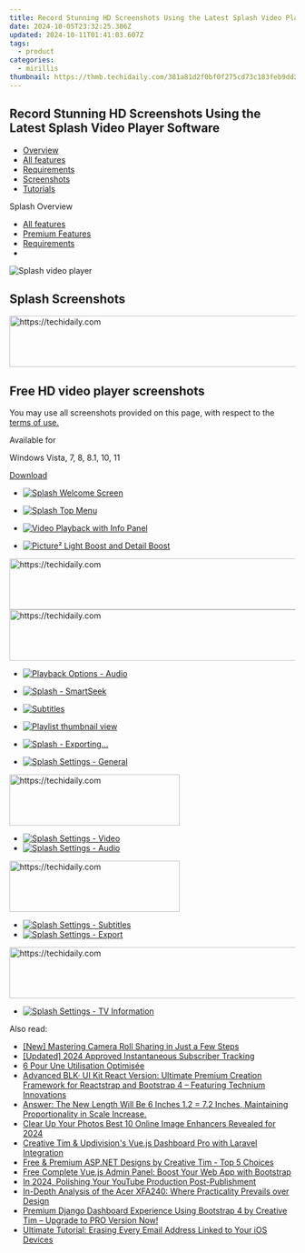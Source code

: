 ```yaml
---
title: Record Stunning HD Screenshots Using the Latest Splash Video Player Software
date: 2024-10-05T23:32:25.386Z
updated: 2024-10-11T01:41:03.607Z
tags:
  - product
categories:
  - mirillis
thumbnail: https://thmb.techidaily.com/381a81d2f0bf0f275cd73c183feb9dd23edc02b562c706bfd05492d891a44a5e.jpg
---
```


## Record Stunning HD Screenshots Using the Latest Splash Video Player Software

* [Overview](https://tools.techidaily.com/mirillis/products/)
* [All features](https://tools.techidaily.com/mirillis/products/)
* [Requirements](https://tools.techidaily.com/mirillis/products/)
* [Screenshots](https://tools.techidaily.com/mirillis/products/)
* [Tutorials](https://tools.techidaily.com/mirillis/products/)

Splash Overview

* [All features](https://tools.techidaily.com/mirillis/products/)
* [Premium Features](https://tools.techidaily.com/mirillis/products/)
* [Requirements](https://tools.techidaily.com/mirillis/products/)
* [](https://tools.techidaily.com/mirillis/products/)

![Splash video player](https://mirillis.com/res/old/media/images/splash_box.png) 

## Splash Screenshots 

<!-- affiliate ads begin -->
<a href="https://appsumo.8odi.net/c/5597632/2151855/7443" target="_top" id="2151855">
  <img src="//a.impactradius-go.com/display-ad/7443-2151855" border="0" alt="https://techidaily.com" width="728" height="90"/>
</a>
<img height="0" width="0" src="https://appsumo.8odi.net/i/5597632/2151855/7443" style="position:absolute;visibility:hidden;" border="0" />
<!-- affiliate ads end -->

## Free HD video player screenshots

You may use all screenshots provided on this page, with respect to the [terms of use.](https://tools.techidaily.com/mirillis/products/)

Available for

Windows Vista, 7, 8, 8.1, 10, 11

[Download](https://tools.techidaily.com/mirillis/products/) 

* [![Splash Welcome Screen](https://mirillis.com/res/old/media/images/screenshots/splash/splash_welcome_screen_min.jpg)](https://mirillis.com/res/old/media/images/screenshots/splash/splash%5Fwelcome%5Fscreen.jpg)
* [![Splash Top Menu](https://mirillis.com/res/old/media/images/screenshots/splash/splash_top_menu_min.jpg)](https://mirillis.com/res/old/media/images/screenshots/splash/splash%5Ftop%5Fmenu.jpg)

* [![Video Playback with Info Panel](https://mirillis.com/res/old/media/images/screenshots/splash/splash_video_playback_info_min.jpg)](https://mirillis.com/res/old/media/images/screenshots/splash/splash%5Fvideo%5Fplayback%5Finfo.jpg)
* [![Picture² Light Boost and Detail Boost](https://mirillis.com/res/old/media/images/screenshots/splash/splash_detailboost_lightboost_demo_min.jpg)](https://mirillis.com/res/old/media/images/screenshots/splash/splash%5Fdetailboost%5Flightboost%5Fdemo.jpg)

<!-- affiliate ads begin -->
<a href="https://appsumo.8odi.net/c/5597632/2105867/7443" target="_top" id="2105867">
  <img src="//a.impactradius-go.com/display-ad/7443-2105867" border="0" alt="https://techidaily.com" width="728" height="90"/>
</a>
<img height="0" width="0" src="https://appsumo.8odi.net/i/5597632/2105867/7443" style="position:absolute;visibility:hidden;" border="0" />
<!-- affiliate ads end -->

<!-- affiliate ads begin -->
<a href="https://unicoeye.pxf.io/c/5597632/2134238/18498" target="_top" id="2134238">
  <img src="//a.impactradius-go.com/display-ad/18498-2134238" border="0" alt="https://techidaily.com" width="728" height="90"/>
</a>
<img height="0" width="0" src="https://unicoeye.pxf.io/i/5597632/2134238/18498" style="position:absolute;visibility:hidden;" border="0" />
<!-- affiliate ads end -->

* [![Playback Options - Audio](https://mirillis.com/res/old/media/images/screenshots/splash/splash_playbackoptions_audio_min.jpg)](https://mirillis.com/res/old/media/images/screenshots/splash/splash%5Fplaybackoptions%5Faudio.jpg)
* [![Splash - SmartSeek](https://mirillis.com/res/old/media/images/screenshots/splash/splash_video_playback_with_smartseek_min.jpg)](https://mirillis.com/res/old/media/images/screenshots/splash/splash%5Fvideo%5Fplayback%5Fwith%5Fsmartseek.jpg)

* [![Subtitles](https://mirillis.com/res/old/media/images/screenshots/splash/splash_subtitletracks_min.jpg)](https://mirillis.com/res/old/media/images/screenshots/splash/splash%5Fsubtitletracks.jpg)
* [![Playlist thumbnail view](https://mirillis.com/res/old/media/images/screenshots/splash/splash_video_playback_with_playlist_min.jpg)](https://mirillis.com/res/old/media/images/screenshots/splash/splash%5Fvideo%5Fplayback%5Fwith%5Fplaylist.jpg)

* [![Splash - Exporting...](https://mirillis.com/res/old/media/images/screenshots/splash/splash_exporting_min.jpg)](https://mirillis.com/res/old/media/images/screenshots/splash/splash%5Fexporting.jpg)
* [![Splash Settings - General](https://mirillis.com/res/old/media/images/screenshots/splash/splash_settings_general_min.jpg)](https://mirillis.com/res/old/media/images/screenshots/splash/splash%5Fsettings%5Fgeneral.jpg)

<!-- affiliate ads begin -->
<a href="https://aligracehair.sjv.io/c/5597632/1918661/19272" target="_top" id="1918661">
  <img src="//a.impactradius-go.com/display-ad/19272-1918661" border="0" alt="https://techidaily.com" width="300" height="90"/>
</a>
<img height="0" width="0" src="https://aligracehair.sjv.io/i/5597632/1918661/19272" style="position:absolute;visibility:hidden;" border="0" />
<!-- affiliate ads end -->

* [![Splash Settings - Video](https://mirillis.com/res/old/media/images/screenshots/splash/splash_settings_video_min.jpg)](https://mirillis.com/res/old/media/images/screenshots/splash/splash%5Fsettings%5Fvideo.jpg)
* [![Splash Settings - Audio](https://mirillis.com/res/old/media/images/screenshots/splash/splash_settings_audio_min.jpg)](https://mirillis.com/res/old/media/images/screenshots/splash/splash%5Fsettings%5Faudio.jpg)

<!-- affiliate ads begin -->
<a href="https://aligracehair.sjv.io/c/5597632/2135400/19272" target="_top" id="2135400">
  <img src="//a.impactradius-go.com/display-ad/19272-2135400" border="0" alt="https://techidaily.com" width="300" height="90"/>
</a>
<img height="0" width="0" src="https://aligracehair.sjv.io/i/5597632/2135400/19272" style="position:absolute;visibility:hidden;" border="0" />
<!-- affiliate ads end -->

* [![Splash Settings - Subtitles](https://mirillis.com/res/old/media/images/screenshots/splash/splash_settings_subtitles_min.jpg)](https://mirillis.com/res/old/media/images/screenshots/splash/splash%5Fsettings%5Fsubtitles.jpg)
* [![Splash Settings - Export](https://mirillis.com/res/old/media/images/screenshots/splash/splash_settings_export_min.jpg)](https://mirillis.com/res/old/media/images/screenshots/splash/splash%5Fsettings%5Fexport.jpg)

<!-- affiliate ads begin -->
<a href="https://unicoeye.pxf.io/c/5597632/2134240/18498" target="_top" id="2134240">
  <img src="//a.impactradius-go.com/display-ad/18498-2134240" border="0" alt="https://techidaily.com" width="540" height="90"/>
</a>
<img height="0" width="0" src="https://unicoeye.pxf.io/i/5597632/2134240/18498" style="position:absolute;visibility:hidden;" border="0" />
<!-- affiliate ads end -->

* [![Splash Settings - TV Information](https://mirillis.com/res/old/media/images/screenshots/splash/splash_settings_tv_information_min.jpg)](https://mirillis.com/res/old/media/images/screenshots/splash/splash%5Fsettings%5Ftv%5Finformation.jpg)

<ins class="adsbygoogle"
     style="display:block"
     data-ad-format="autorelaxed"
     data-ad-client="ca-pub-7571918770474297"
     data-ad-slot="1223367746"></ins>

<ins class="adsbygoogle"
     style="display:block"
     data-ad-client="ca-pub-7571918770474297"
     data-ad-slot="8358498916"
     data-ad-format="auto"
     data-full-width-responsive="true"></ins>

<span class="atpl-alsoreadstyle">Also read:</span>
<div><ul>
<li><a href="https://snapchat-videos.techidaily.com/new-mastering-camera-roll-sharing-in-just-a-few-steps/"><u>[New] Mastering Camera Roll Sharing in Just a Few Steps</u></a></li>
<li><a href="https://youtube-blog.techidaily.com/ed-2024-approved-instantaneous-subscriber-tracking/"><u>[Updated] 2024 Approved Instantaneous Subscriber Tracking</u></a></li>
<li><a href="https://techtrends.techidaily.com/6-pour-une-utilisation-optimisee/"><u>6 Pour Une Utilisation Optimisée</u></a></li>
<li><a href="https://win-unique.techidaily.com/advanced-blk-ui-kit-react-version-ultimate-premium-creation-framework-for-reactstrap-and-bootstrap-4-featuring-technium-innovations/"><u>Advanced BLK· UI Kit React Version: Ultimate Premium Creation Framework for Reactstrap and Bootstrap 4 – Featuring Technium Innovations</u></a></li>
<li><a href="https://win-unique.techidaily.com/answer-the-new-length-will-be-6-inches-12-72-inches-maintaining-proportionality-in-scale-increase/"><u>Answer: The New Length Will Be 6 Inches 1.2 = 7.2 Inches, Maintaining Proportionality in Scale Increase.</u></a></li>
<li><a href="https://extra-tips.techidaily.com/clear-up-your-photos-best-10-online-image-enhancers-revealed-for-2024/"><u>Clear Up Your Photos Best 10 Online Image Enhancers Revealed for 2024</u></a></li>
<li><a href="https://win-unique.techidaily.com/creative-tim-and-updivisions-vuejs-dashboard-pro-with-laravel-integration/"><u>Creative Tim & Updivision's Vue.js Dashboard Pro with Laravel Integration</u></a></li>
<li><a href="https://win-unique.techidaily.com/free-and-premium-aspnet-designs-by-creative-tim-top-5-choices/"><u>Free & Premium ASP.NET Designs by Creative Tim - Top 5 Choices</u></a></li>
<li><a href="https://win-unique.techidaily.com/free-complete-vuejs-admin-panel-boost-your-web-app-with-bootstrap/"><u>Free Complete Vue.js Admin Panel: Boost Your Web App with Bootstrap</u></a></li>
<li><a href="https://youtube-help.techidaily.com/in-2024-polishing-your-youtube-production-post-publishment/"><u>In 2024, Polishing Your YouTube Production Post-Publishment</u></a></li>
<li><a href="https://buynow-info.techidaily.com/in-depth-analysis-of-the-acer-xfa240-where-practicality-prevails-over-design/"><u>In-Depth Analysis of the Acer XFA240: Where Practicality Prevails over Design</u></a></li>
<li><a href="https://win-unique.techidaily.com/premium-django-dashboard-experience-using-bootstrap-4-by-creative-tim-upgrade-to-pro-version-now/"><u>Premium Django Dashboard Experience Using Bootstrap 4 by Creative Tim – Upgrade to PRO Version Now!</u></a></li>
<li><a href="https://os-tips.techidaily.com/ultimate-tutorial-erasing-every-email-address-linked-to-your-ios-devices/"><u>Ultimate Tutorial: Erasing Every Email Address Linked to Your iOS Devices</u></a></li>
</ul></div>


